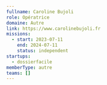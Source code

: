 ```yaml
---
fullname: Caroline Bujoli
role: Opératrice
domaine: Autre
link: https://www.carolinebujoli.fr
missions:
  - start: 2023-07-11
    end: 2024-07-11
    status: independent
startups:
  - dossierfacile
memberType: autre
teams: []
---
```

